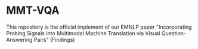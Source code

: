# MMT-VQA
This  repository is the  official  implement of our EMNLP paper "Incorporating Probing Signals into Multimodal Machine Translation via Visual Question-Answering Pairs" (Findings)
